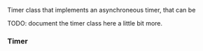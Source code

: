 
Timer class that implements an asynchroneous timer, that can be 


TODO: document the timer class here a little bit more.

### Timer 


